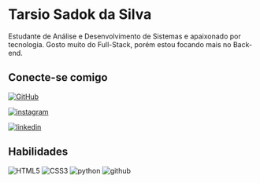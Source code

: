 # Tarsio Sadok da Silva

Estudante de Análise e Desenvolvimento de Sistemas e apaixonado por tecnologia. Gosto muito do Full-Stack, porém estou focando mais no Back-end.

## Conecte-se comigo
[![GitHub](https://img.shields.io/badge/GitHub-100000?style=for-the-badge&logo=github&logoColor=white)](https://github.com/TarsioSadok)

[![instagram](https://img.shields.io/badge/instagram-000?style=for-the-badge&logo=instagram&logoColor=blue)](https://www.instagram.com/tarsiosadok/)

[![linkedin](https://img.shields.io/badge/linkedin-0A66C2?style=for-the-badge&logo=github&&logo=linkedin&logoColor=white_button&width1000px&height=100px)](https://www.linkedin.com/in/tarsio-sadok-6bb4a42a2/)


## Habilidades
![HTML5](https://img.shields.io/badge/HTML5-E34F26?style=for-the-badge&logo=html5&logoColor=white)
![CSS3](https://img.shields.io/badge/CSS3-1572B6?style=for-the-badge&logo=css3&logoColor=white)
![python](https://img.shields.io/badge/python-3670A0?style=for-the-badge&logo=python&logoColor=ffdd54)
![github](https://img.shields.io/badge/GitHub-000000?style=for-the-badge&logo=GitHub&logoColor=white)



